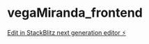# vegaMiranda_frontend

[Edit in StackBlitz next generation editor ⚡️](https://stackblitz.com/~/github.com/AngelDanielti1/vegaMiranda_frontend)